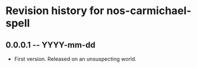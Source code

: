 # Revision history for nos-carmichael-spell

## 0.0.0.1 -- YYYY-mm-dd

* First version. Released on an unsuspecting world.
